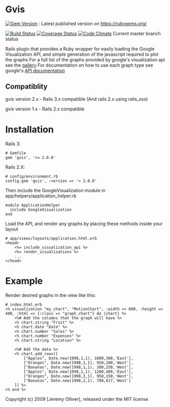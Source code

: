Gvis
====

[![Gem Version](https://badge.fury.io/rb/gvis.png)](http://badge.fury.io/rb/gvis) : Latest published version on https://rubygems.org/

[![Build Status](https://secure.travis-ci.org/jeremyolliver/gvis.png)](http://travis-ci.org/jeremyolliver/gvis) [![Coverage Status](https://coveralls.io/repos/jeremyolliver/gvis/badge.png?branch=master)](https://coveralls.io/r/jeremyolliver/gvis) [![Code Climate](https://codeclimate.com/github/jeremyolliver/gvis.png)](https://codeclimate.com/github/jeremyolliver/gvis) Current master branch status

Rails plugin that provides a Ruby wrapper for easily loading the Google Visualization API, and simple generation of the javascript required to plot the graphs
For a full list of the graphs provided by google's visualization api see the [gallery](http://code.google.com/apis/visualization/documentation/gallery.html)
For documentation on how to use each graph type see google's [API documentation](http://code.google.com/apis/visualization/documentation/)

Compatiblity
------------

gvis version 2.x - Rails 3.x compatible (And rails 2.x using rails_xss)

gvis version 1.x - Rails 2.x compatible


Installation
============

Rails 3:

	# Gemfile
	gem 'gvis', '>= 2.0.0'

Rails 2.X:

	# config/environment.rb
	config.gem 'gvis', :version => '< 2.0.0'

Then include the GoogleVisualization module in app/helpers/application_helper.rb

	module ApplicationHelper
	  include GoogleVisualization
	end

Load the API, and render any graphs by placing these methods inside your layout

	# app/views/layouts/application.html.erb
	<head>
		<%= include_visualization_api %>
		<%= render_visualizations %>
		...
	</head>


Example
=======

Render desired graphs in the view like this:

	# index.html.erb
	<% visualization "my_chart", "MotionChart", :width => 600, :height => 400, :html => {:class => "graph_chart"} do |chart| %>
		<%# Add the columns that the graph will have %>
		<% chart.string "Fruit" %>
		<% chart.date "Date" %>
		<% chart.number "Sales" %>
		<% chart.number "Expenses" %>
		<% chart.string "Location" %>

		<%# Add the data %>
		<% chart.add_rows([
			["Apples", Date.new(1998,1,1), 1000,300,'East'],
			["Oranges", Date.new(1998,1,1), 950,200,'West'],
			["Bananas", Date.new(1998,1,1), 300,250,'West'],
			["Apples", Date.new(1998,2,1), 1200,400,'East'],
			["Oranges", Date.new(1998,2,1), 950,150,'West'],
			["Bananas", Date.new(1998,2,1), 788,617,'West']
		]) %>
	<% end %>


Copyright (c) 2009 [Jeremy Olliver], released under the MIT license
